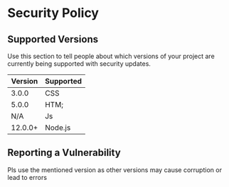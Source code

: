 # Security Policy

## Supported Versions

Use this section to tell people about which versions of your project are
currently being supported with security updates.

| Version   | Supported          |
| -------   | ------------------ |
| 3.0.0     | CSS
| 5.0.0     | HTM;                |
| N/A       | Js |
| 12.0.0+   | Node.js                |

## Reporting a Vulnerability
Pls use the mentioned version as other versions may cause corruption or lead to errors
